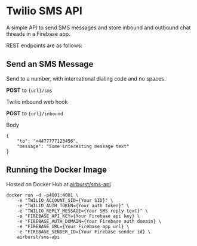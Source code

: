 Twilio SMS API
==================================

A simple API to send SMS messages and store inbound and outbound chat threads in a Firebase app.  

REST endpoints are as follows:

## Send an SMS Message

Send to a number, with international dialing code and no spaces.

**POST** to `{url}/sms`

Twilio inbound web hook

**POST** to `{url}/inbound` 

Body
```
{
    "to": "+4477777123456",
    "message": "Some interesting message text"
}
```

## Running the Docker Image 

Hosted on Docker Hub at [airburst/sms-api](https://hub.docker.com/r/airburst/sms-api/)

```
docker run -d -p4001:4001 \
    -e "TWILIO_ACCOUNT_SID={Your SID}" \ 
    -e "TWILIO_AUTH_TOKEN={Your auth token}" \ 
    -e "TWILIO_REPLY_MESSAGE={Your SMS reply text}" \ 
    -e "FIREBASE_API_KEY={Your Firebase api key} \
    -e "FIREBASE_AUTH_DOMAIN={Your Firebase auth domain} \
    -e "FIREBASE_URL={Your Firebase app url} \
    -e "FIREBASE_SENDER_ID={Your Firebase sender id} \
    airburst/sms-api
```
